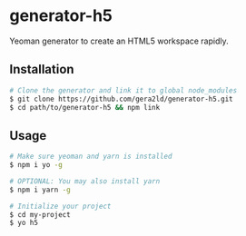 generator-h5
===

Yeoman generator to create an HTML5 workspace rapidly.

Installation
---

``` sh
# Clone the generator and link it to global node_modules
$ git clone https://github.com/gera2ld/generator-h5.git
$ cd path/to/generator-h5 && npm link
```

Usage
---

``` sh
# Make sure yeoman and yarn is installed
$ npm i yo -g

# OPTIONAL: You may also install yarn
$ npm i yarn -g

# Initialize your project
$ cd my-project
$ yo h5
```
